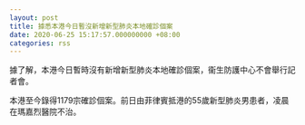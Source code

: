 ```yaml
---
layout: post
title: 據悉本港今日暫沒新增新型肺炎本地確診個案
date: 2020-06-25 15:17:57.000000000 +08:00
categories: rss
---
```


據了解，本港今日暫時沒有新增新型肺炎本地確診個案，衞生防護中心不會舉行記者會。

本港至今錄得1179宗確診個案。前日由菲律賓抵港的55歲新型肺炎男患者，凌晨在瑪嘉烈醫院不治。
